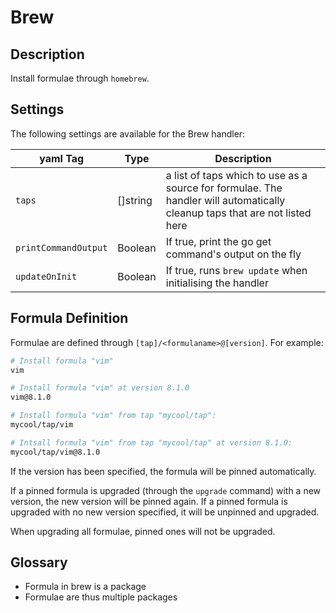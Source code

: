 # Brew

## Description

Install formulae through `homebrew`.

## Settings

The following settings are available for the Brew handler:

| yaml Tag | Type | Description |
|----------|------|-------------|
| `taps` | []string | a list of taps which to use as a source for formulae. The handler will automatically cleanup taps that are not listed here |
| `printCommandOutput` | Boolean | If true, print the go get command's output on the fly |
| `updateOnInit` | Boolean | If true, runs `brew update` when initialising the handler |

## Formula Definition

Formulae are defined through `[tap]/<formulaname>@[version]`. For example:

```sh
# Install formula "vim"
vim

# Install formula "vim" at version 8.1.0
vim@8.1.0

# Install formula "vim" from tap "mycool/tap":
mycool/tap/vim

# Intsall formula "vim" from tap "mycool/tap" at version 8.1.0:
mycool/tap/vim@8.1.0
```

If the version has been specified, the formula will be pinned automatically.

If a pinned formula is upgraded (through the `upgrade` command) with a new version,
the new version will be pinned again.
If a pinned formula is upgraded with no new version specified, it will be unpinned
and upgraded.

When upgrading all formulae, pinned ones will not be upgraded.

## Glossary

- Formula in brew is a package
- Formulae are thus multiple packages
